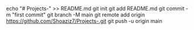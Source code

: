 echo "# Projects-" >> README.md
  git init
  git add README.md
  git commit -m "first commit"
  git branch -M main
  git remote add origin https://github.com/Shoaziz7/Projects-.git
  git push -u origin main
  
